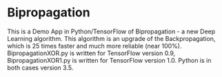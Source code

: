 # Bipropagation
This is a Demo App in Python/TensorFlow of Bipropagation - a new Deep Learning algorithm.
This algorithm is an upgrade of the Backpropagation, which is 25 times faster and much more reliable (near 100%).
BipropagationXOR.py is written for TensorFlow version 0.9, BipropagationXOR1.py is written for TensorFlow version 1.0. 
Python is in both cases version 3.5.
